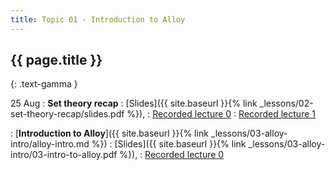 ```yaml
---
title: Topic 01 - Introduction to Alloy
---
```


## {{ page.title }}
{: .text-gamma }

25 Aug
: **Set theory recap**
  : [Slides]({{ site.baseurl }}{% link _lessons/02-set-theory-recap/slides.pdf %}),
  : [Recorded lecture 0](https://youtu.be/FCUVdVX-b2M)
  : [Recorded lecture 1](https://youtu.be/4SWhZBGC-vI)

: [**Introduction to Alloy**]({{ site.baseurl }}{% link _lessons/03-alloy-intro/alloy-intro.md %})
  : [Slides]({{ site.baseurl }}{% link _lessons/03-alloy-intro/03-intro-to-alloy.pdf %}),
  : [Recorded lecture 0](https://youtu.be/Z554297lYmM)
